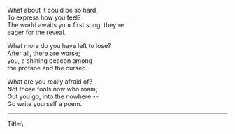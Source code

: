 What about it could be so hard,\
To express how you feel?\
The world awaits your first song, they're\
eager for the reveal.

What more do you have left to lose?\
After all, there are worse;\
you, a shining beacon among\
the profane and the cursed.

What are you really afraid of?\
Not those fools now who roam;\
Out you go, into the nowhere --\
Go write yourself a poem.

-----

Title:\